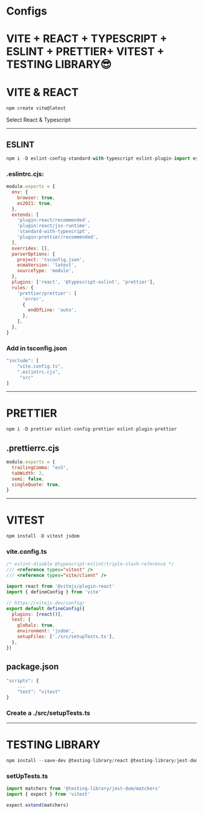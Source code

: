 # Configs

# VITE + REACT + TYPESCRIPT + ESLINT + PRETTIER+ VITEST  + TESTING LIBRARY😎

# VITE & REACT

```jsx
npm create vite@latest
```

Select React & Typescript

---

## ESLINT

```jsx
npm i -D eslint-config-standard-with-typescript eslint-plugin-import eslint-plugin-n eslint-plugin-promise eslint-plugin-react eslint @typescript-eslint/parser @typescript-eslint/eslint-plugin
```

### .eslintrc.cjs:

```jsx
module.exports = {
  env: {
    browser: true,
    es2021: true,
  },
  extends: [
    'plugin:react/recommended',
    'plugin:react/jsx-runtime',
    'standard-with-typescript',
    'plugin:prettier/recommended',
  ],
  overrides: [],
  parserOptions: {
    project: 'tsconfig.json',
    ecmaVersion: 'latest',
    sourceType: 'module',
  },
  plugins: ['react', '@typescript-eslint', 'prettier'],
  rules: {
    'prettier/prettier': [
      'error',
      {
        endOfLine: 'auto',
      },
    ],
  },
}
```

### Add in tsconfig.json

```jsx
"include": [
	"vite.config.ts",
	".eslintrc.cjs",
	 "src"
]
```

---

# PRETTIER

```jsx
npm i -D prettier eslint-config-prettier eslint-plugin-prettier
```

## .prettierrc.cjs

```jsx
module.exports = {
  trailingComma: "es5",
  tabWidth: 2,
  semi: false,
  singleQuote: true,
}
```

---

# VITEST

```jsx
npm install -D vitest jsdom
```

### vite.config.ts

```jsx
/* eslint-disable @typescript-eslint/triple-slash-reference */
/// <reference types="vitest" />
/// <reference types="vite/client" />

import react from '@vitejs/plugin-react'
import { defineConfig } from 'vite'

// https://vitejs.dev/config/
export default defineConfig({
  plugins: [react()],
  test: {
    globals: true,
    environment: 'jsdom',
    setupFiles: ['./src/setupTests.ts'],
  },
})
```

## package.json

```jsx
"scripts": {
	...
	"test": "vitest"
}
```

### Create a ./src/setupTests.ts

---

# TESTING LIBRARY

```jsx
npm install --save-dev @testing-library/react @testing-library/jest-dom
```

### setUpTests.ts

```jsx
import matchers from '@testing-library/jest-dom/matchers'
import { expect } from 'vitest'

expect.extend(matchers)
```